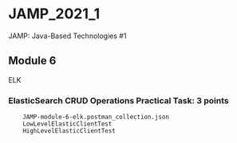 # JAMP_2021_1

 JAMP: Java-Based Technologies #1
 
## Module 6

  ELK

### ElasticSearch CRUD Operations Practical Task: 3 points

````
    JAMP-module-6-elk.postman_collection.json
    LowLevelElasticClientTest
    HighLevelElasticClientTest
````

<!-- ### Filebeat, Logstash, Kibana Practical Task: 1 points -->
<!-- ### Logstash Filters Practical Task: 1 point -->
